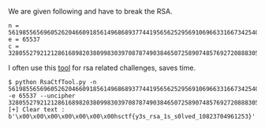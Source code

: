 We are given following and have to break the RSA.
```
n = 561985565696052620466091856149686893774419565625295691069663316673425409620917583731032457879432617979438142137
e = 65537
c = 328055279212128616898203809983039708787490384650725890748576927208883055381430000756624369636820903704775835777
```
I often use this [tool](https://github.com/Ganapati/RsaCtfTool) for rsa related challenges, saves time.
```
$ python RsaCtfTool.py -n 561985565696052620466091856149686893774419565625295691069663316673425409620917583731032457879432617979438142137 -e 65537 --uncipher 328055279212128616898203809983039708787490384650725890748576927208883055381430000756624369636820903704775835777
[+] Clear text : b'\x00\x00\x00\x00\x00\x00\x00hsctf{y3s_rsa_1s_s0lved_10823704961253}'
```

